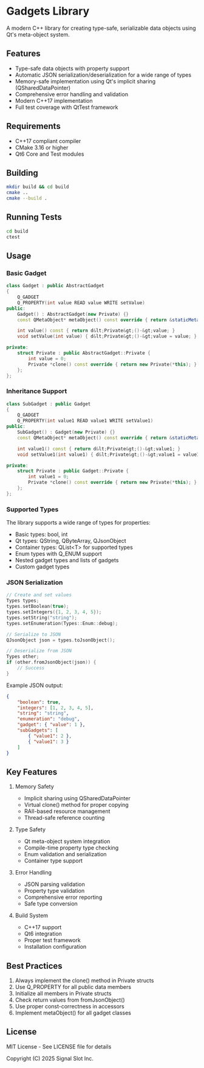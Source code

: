 # Gadgets Library

A modern C++ library for creating type-safe, serializable data objects using Qt's meta-object system.

## Features

- Type-safe data objects with property support
- Automatic JSON serialization/deserialization for a wide range of types
- Memory-safe implementation using Qt's implicit sharing (QSharedDataPointer)
- Comprehensive error handling and validation
- Modern C++17 implementation
- Full test coverage with QtTest framework

## Requirements

- C++17 compliant compiler
- CMake 3.16 or higher
- Qt6 Core and Test modules

## Building

```bash
mkdir build && cd build
cmake ..
cmake --build .
```

## Running Tests

```bash
cd build
ctest
```

## Usage

### Basic Gadget

```cpp
class Gadget : public AbstractGadget
{
    Q_GADGET
    Q_PROPERTY(int value READ value WRITE setValue)
public:
    Gadget() : AbstractGadget(new Private) {}
    const QMetaObject* metaObject() const override { return &staticMetaObject; }

    int value() const { return d&lt;Private&gt;()-&gt;value; }
    void setValue(int value) { d&lt;Private&gt;()-&gt;value = value; }

private:
    struct Private : public AbstractGadget::Private {
        int value = 0;
        Private *clone() const override { return new Private(*this); }
    };
};
```

### Inheritance Support

```cpp
class SubGadget : public Gadget
{
    Q_GADGET
    Q_PROPERTY(int value1 READ value1 WRITE setValue1)
public:
    SubGadget() : Gadget(new Private) {}
    const QMetaObject* metaObject() const override { return &staticMetaObject; }

    int value1() const { return d&lt;Private&gt;()-&gt;value1; }
    void setValue1(int value1) { d&lt;Private&gt;()-&gt;value1 = value1; }

private:
    struct Private : public Gadget::Private {
        int value1 = 0;
        Private *clone() const override { return new Private(*this); }
    };
};
```

### Supported Types

The library supports a wide range of types for properties:

- Basic types: bool, int
- Qt types: QString, QByteArray, QJsonObject
- Container types: QList&lt;T&gt; for supported types
- Enum types with Q_ENUM support
- Nested gadget types and lists of gadgets
- Custom gadget types

### JSON Serialization

```cpp
// Create and set values
Types types;
types.setBoolean(true);
types.setIntegers({1, 2, 3, 4, 5});
types.setString("string");
types.setEnumeration(Types::Enum::debug);

// Serialize to JSON
QJsonObject json = types.toJsonObject();

// Deserialize from JSON
Types other;
if (other.fromJsonObject(json)) {
    // Success
}
```

Example JSON output:
```json
{
    "boolean": true,
    "integers": [1, 2, 3, 4, 5],
    "string": "string",
    "enumeration": "debug",
    "gadget": { "value": 1 },
    "subGadgets": [
        { "value1": 2 },
        { "value1": 3 }
    ]
}
```

## Key Features

1. Memory Safety
   - Implicit sharing using QSharedDataPointer
   - Virtual clone() method for proper copying
   - RAII-based resource management
   - Thread-safe reference counting

2. Type Safety
   - Qt meta-object system integration
   - Compile-time property type checking
   - Enum validation and serialization
   - Container type support

3. Error Handling
   - JSON parsing validation
   - Property type validation
   - Comprehensive error reporting
   - Safe type conversion

4. Build System
   - C++17 support
   - Qt6 integration
   - Proper test framework
   - Installation configuration

## Best Practices

1. Always implement the clone() method in Private structs
2. Use Q_PROPERTY for all public data members
3. Initialize all members in Private structs
4. Check return values from fromJsonObject()
5. Use proper const-correctness in accessors
6. Implement metaObject() for all gadget classes

## License

MIT License - See LICENSE file for details

Copyright (C) 2025 Signal Slot Inc.
